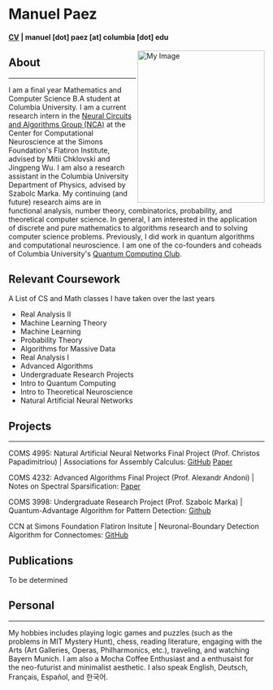 # Manuel Paez 
#### [CV](https://mannypaeza.github.io/CV_ManuelPaez.pdf) | manuel [dot] paez [at] columbia [dot] edu 
<img align="right" src="https://mannypaeza.github.io/portrait_jan2023.jpg" alt="My Image" width="250" height="300">

## About
------
I am a final year Mathematics and Computer Science B.A student at Columbia University. I am a current research intern in the [Neural Circuits and Algorithms Group (NCA)](https://www.simonsfoundation.org/flatiron/center-for-computational-neuroscience/neural-circuits-and-algorithms/) at the Center for Computational Neuroscience at the Simons Foundation's Flatiron Institute, advised by Mitii Chklovski and Jingpeng Wu. I am also a research assistant in the Columbia University Department of Physics, advised by Szabolc Marka. My continuing (and future) research aims are in functional analysis, number theory, combinatorics, probability, and theoretical computer science.
In general, I am interested in the application of discrete and pure mathematics to algorithms research and to solving computer science problems. Previously, I did work in quantum algorithms and computational neuroscience. I am one of the co-founders and coheads of Columbia University's [Quantum Computing Club](https://cuquantumcomputingclub.github.io/). 

## Relevant Coursework
A List of CS and Math classes I have taken over the last years

- Real Analysis II
- Machine Learning Theory
- Machine Learning 
- Probability Theory
- Algorithms for Massive Data
- Real Analysis I
- Advanced Algorithms
- Undergraduate Research Projects 
- Intro to Quantum Computing
- Intro to Theoretical Neuroscience
- Natural Artificial Neural Networks 

## Projects
------
COMS 4995: Natural Artificial Neural Networks Final Project (Prof. Christos Papadimitriou) | Associations for Assembly Calculus: [GitHub](https://github.com/mannypaeza/assemblies) [Paper](https://mannypaeza.github.io/FinalPaper_NaturalArtificialNN.pdf)

COMS 4232: Advanced Algorithms Final Project (Prof. Alexandr Andoni) | Notes on Spectral Sparsification: [Paper](https://mannypaeza.github.io/COMS4232_finalproject_paezcunninghamnatan.pdf)

COMS 3998: Undergraduate Research Project (Prof. Szabolc Marka) | Quantum-Advantage Algorithm for Pattern Detection: [Github](https://github.com/mannypaeza/quantum_mbalgorithm_gravsearch)

CCN at Simons Foundation Flatiron Insitute | Neuronal-Boundary Detection Algorithm for Connectomes: [GitHub](https://github.com/flatironinstitute/neutorch/boundary-augmentation)

## Publications

To be determined

## Personal
------

My hobbies includes playing logic games and puzzles (such as the problems in MIT Mystery Hunt), chess, reading literature, engaging with the Arts (Art Galleries, Operas, Philharmonics, etc.), traveling, and watching Bayern Munich. I am also a Mocha Coffee Enthusiast and a enthusaist for the neo-futurist and minimalist aesthetic. I also speak English, Deutsch, Français, Español, and 한국어. 
